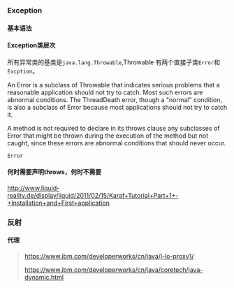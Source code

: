 ### Exception

#### 基本语法

#### Exception类层次

所有异常类的基类是`java.lang.Throwable`,Throwable 有两个直接子类`Error`和`Excption`。

An Error is a subclass of Throwable that indicates serious problems that a reasonable application should not try to catch. Most such errors are abnormal conditions. The ThreadDeath error, though a "normal" condition, is also a subclass of Error because most applications should not try to catch it.

A method is not required to declare in its throws clause any subclasses of Error that might be thrown during the execution of the method but not caught, since these errors are abnormal conditions that should never occur.


`Error`

#### 何时需要声明throws，何时不需要



http://www.liquid-reality.de/display/liquid/2011/02/15/Karaf+Tutorial+Part+1+-+Installation+and+First+application


### 反射

#### 代理

> https://www.ibm.com/developerworks/cn/java/j-lo-proxy1/
> 
> https://www.ibm.com/developerworks/cn/java/coretech/java-dynamic.html